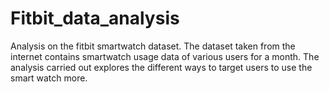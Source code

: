 # Fitbit_data_analysis
Analysis on the fitbit smartwatch dataset.
The dataset taken from the internet contains smartwatch usage data of various users for a month. 
The analysis carried out explores the different ways to target users to use the smart watch more.

